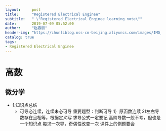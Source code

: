 ```yaml
---
layout:     post
title:      "Registered Electrical Enginee"
subtitle:   " \"Registered Electrical Enginee learning note\""
date:       2019-07-09 05:52:00
author:     "赵春丽"
header-img: "https://chunliblog.oss-cn-beijing.aliyuncs.com/images/IMG_20190709_062015.jpg"
catalog: true
tags:
- Registered Electrical Enginee
---
```

# 高数
## 微分学
* 1.知识点总结
   * 可导必连续，连续未必可导
      重要题型：判断可导
         1）原函数连续 2)左右导数存在且相等，根据定义写
      求导公式一定要记
      高阶导数一般不考，但也是一个知识点
      每求一次导，奇偶性改变一次
      课件上的例题要会
